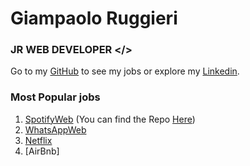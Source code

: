# Giampaolo Ruggieri
### JR WEB DEVELOPER </>

Go to my [GitHub](https://github.com/Giampaolo1) to see my jobs or explore my
[Linkedin](https://www.linkedin.com/in/giampaolo-r-17a75512b/).

### Most Popular jobs

1. [SpotifyWeb](https://jpspotify.netlify.app/) (You can find the Repo [Here](https://github.com/Giampaolo1/bool-bnb))
2. [WhatsAppWeb](https://jpboolzap.netlify.app/)
3. [Netflix](https://jpboolfix.netlify.app/)
4. [AirBnb]
